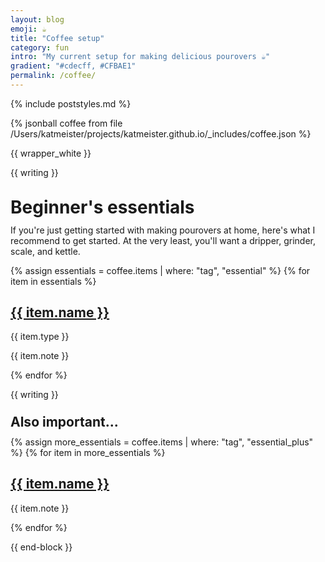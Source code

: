 ```yaml
---
layout: blog
emoji: ☕
title: "Coffee setup"
category: fun
intro: "My current setup for making delicious pourovers ☕"
gradient: "#cdecff, #CFBAE1"
permalink: /coffee/
---
```

{% include poststyles.md %}

{% jsonball coffee from file /Users/katmeister/projects/katmeister.github.io/_includes/coffee.json %}

{{ wrapper_white }}

{{ writing }}
<h1 class="dib bb b--lightest-blue" style="line-height:0.6;border-width:8px">Beginner's essentials</h1>

If you're just getting started with making pourovers at home, here's what I recommend to get started. At the very least, you'll want a dripper, grinder, scale, and kettle.
</div>

<div class="flex flex-wrap flex-row mb3 mb4-l">
  {% assign essentials = coffee.items | where: "tag", "essential" %}
  {% for item in essentials %}
    <article class="fl w-100 w-50-ns pa2 pa3-l monospace">
      <div class="flex-l items-center br2 ba b--black-05 pa3 pa4-ns box-shadow">
        <div class="db w-100 w-30-l pr4-l tc">
          <div class="contain h3 h4-l mb3 mb0-l br2" style="background:url({{ item.img }}) no-repeat center"></div>
        </div>
        <div class="db w-100 w-70-l">
          <a href="{{ item.link }}"><h1 class="serif f5 f3-l mb0">{{ item.name }}</h1></a>
          <span class="Dot bg-light-blue"></span> <span class="f6 black-50 b dib">{{ item.type }}</span>
          <p class="serif f5 lh-copy measure mt2 mid-gray mb1">{{ item.note }}</p>
        </div>
      </div>
    </article>
  {% endfor %}
</div>

{{ writing }}
  <h2 class="dib bb b--lightest-blue" style="line-height:0.55;border-width:6px">Also important...</h2>

  <div class="flex flex-wrap flex-row mb3 mb4-l">
    {% assign more_essentials = coffee.items | where: "tag", "essential_plus" %}
    {% for item in more_essentials %}
    <article class="fl w-100 w-50-ns">
      <div class="flex-l items-center">
        <div class="db w-100 w-30-l pr4-l tc">
          <div class="contain h3 h4-l mb3 mb0-l br2" style="background:url({{ item.img }}) no-repeat center"></div>
        </div>
        <div class="db w-100 w-70-l">
          <a href="{{ item.link }}"><h1 class="serif f5 f4-l mb0">{{ item.name }}</h1></a>
          <p class="serif f5 lh-copy measure mt2 mid-gray mb1">{{ item.note }}</p>
        </div>
      </div>
    </article>
    {% endfor %}
  </div>
</div>

{{ end-block }}
